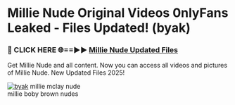 # Millie Nude Original Videos 0nlyFans Leaked - Files Updated! (byak)

<h3>🔴 CLICK HERE 🌐==►► <a href="https://tinyurl.com/5h6xmrr3" rel="nofollow">Millie Nude Updated Files</a></h3>

Get Millie Nude and all content. Now you can access all videos and pictures of Millie Nude. New Updated Files 2025!

[![byak](https://i.imgur.com/KVD873Z.gif)](https://tinyurl.com/5h6xmrr3)
millie mclay nude<br>
millie boby brown nudes